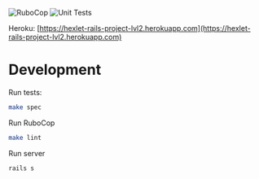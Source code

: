 ![RuboCop](https://github.com/mgpnd/rails-project-lvl2/actions/workflows/lint.yml/badge.svg)
![Unit Tests](https://github.com/mgpnd/rails-project-lvl2/actions/workflows/unit_test.yml/badge.svg)

Heroku: [https://hexlet-rails-project-lvl2.herokuapp.com](https://hexlet-rails-project-lvl2.herokuapp.com)

# Development

Run tests:

```sh
make spec
```

Run RuboCop

```sh
make lint
```

Run server

```sh
rails s
```

